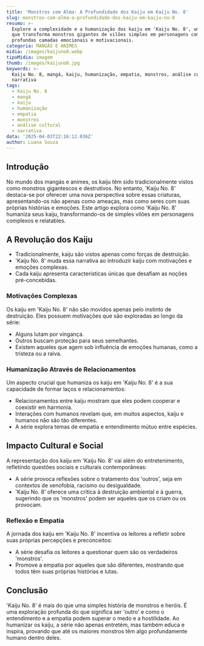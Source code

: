 ```yaml
---
title: 'Monstros com Alma: A Profundidade dos Kaiju em Kaiju No. 8'
slug: monstros-com-alma-a-profundidade-dos-kaiju-em-kaiju-no-8
resumo: >-
  Explore a complexidade e a humanização dos kaiju em 'Kaiju No. 8', uma série
  que transforma monstros gigantes de vilões simples em personagens com
  profundas camadas emocionais e motivacionais.
categoria: MANGÁS E ANIMES
midia: /images/kaijuno8.webp
tipoMidia: imagem
thumb: /images/kaijuno8.jpg
keywords: >-
  Kaiju No. 8, mangá, kaiju, humanização, empatia, monstros, análise cultural,
  narrativa
tags:
  - Kaiju No. 8
  - mangá
  - kaiju
  - humanização
  - empatia
  - monstros
  - análise cultural
  - narrativa
data: '2025-04-03T22:16:12.036Z'
author: Luana Souza
---
```


## Introdução

No mundo dos mangás e animes, os kaiju têm sido tradicionalmente vistos como monstros gigantescos e destrutivos. No entanto, 'Kaiju No. 8' destaca-se por oferecer uma nova perspectiva sobre essas criaturas, apresentando-os não apenas como ameaças, mas como seres com suas próprias histórias e emoções. Este artigo explora como 'Kaiju No. 8' humaniza seus kaiju, transformando-os de simples vilões em personagens complexos e relatables.

## A Revolução dos Kaiju

- Tradicionalmente, kaiju são vistos apenas como forças de destruição.
- 'Kaiju No. 8' muda essa narrativa ao introduzir kaiju com motivações e emoções complexas.
- Cada kaiju apresenta características únicas que desafiam as noções pré-concebidas.

### Motivações Complexas

Os kaiju em 'Kaiju No. 8' não são movidos apenas pelo instinto de destruição. Eles possuem motivações que são exploradas ao longo da série:

- Alguns lutam por vingança.
- Outros buscam proteção para seus semelhantes.
- Existem aqueles que agem sob influência de emoções humanas, como a tristeza ou a raiva.

### Humanização Através de Relacionamentos

Um aspecto crucial que humaniza os kaiju em 'Kaiju No. 8' é a sua capacidade de formar laços e relacionamentos:

- Relacionamentos entre kaiju mostram que eles podem cooperar e coexistir em harmonia.
- Interações com humanos revelam que, em muitos aspectos, kaiju e humanos não são tão diferentes.
- A série explora temas de empatia e entendimento mútuo entre espécies.

## Impacto Cultural e Social

A representação dos kaiju em 'Kaiju No. 8' vai além do entretenimento, refletindo questões sociais e culturais contemporâneas:

- A série provoca reflexões sobre o tratamento dos 'outros', seja em contextos de xenofobia, racismo ou desigualdade.
- 'Kaiju No. 8' oferece uma crítica à destruição ambiental e à guerra, sugerindo que os 'monstros' podem ser aqueles que os criam ou os provocam.

### Reflexão e Empatia

A jornada dos kaiju em 'Kaiju No. 8' incentiva os leitores a refletir sobre suas próprias percepções e preconceitos:

- A série desafia os leitores a questionar quem são os verdadeiros 'monstros'.
- Promove a empatia por aqueles que são diferentes, mostrando que todos têm suas próprias histórias e lutas.

## Conclusão

'Kaiju No. 8' é mais do que uma simples história de monstros e heróis. É uma exploração profunda do que significa ser 'outro' e como o entendimento e a empatia podem superar o medo e a hostilidade. Ao humanizar os kaiju, a série não apenas entretém, mas também educa e inspira, provando que até os maiores monstros têm algo profundamente humano dentro deles.
